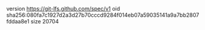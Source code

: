 version https://git-lfs.github.com/spec/v1
oid sha256:080fa7c1927d2a3d27b70cccd9284f014eb07a59035141a9a7bb2807fddaa8e1
size 20704
